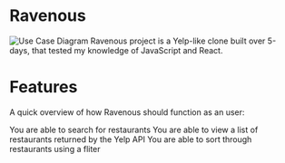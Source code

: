 # Ravenous
![Use Case Diagram](./images/diagram.png)
Ravenous project is a Yelp-like clone built over 5-days, that tested my knowledge of JavaScript and React.


# Features

A quick overview of how Ravenous should function as an user:

You are able to search for restaurants
You are able to view a list of restaurants returned by the Yelp API
You are able to sort through restaurants using a fliter
